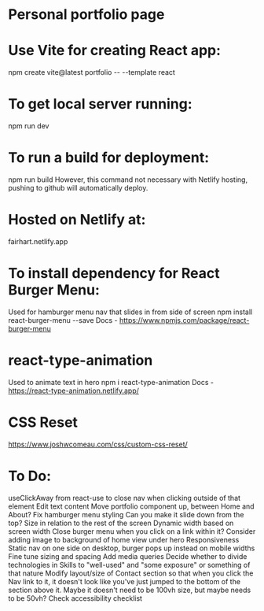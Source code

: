 # Personal portfolio page

# Use Vite for creating React app:
npm create vite@latest portfolio -- --template react

# To get local server running:
npm run dev

# To run a build for deployment:
npm run build
However, this command not necessary with Netlify hosting, pushing to github will automatically deploy.

# Hosted on Netlify at:
fairhart.netlify.app

# To install dependency for React Burger Menu:
Used for hamburger menu nav that slides in from side of screen
npm install react-burger-menu --save
Docs - https://www.npmjs.com/package/react-burger-menu

# react-type-animation
Used to animate text in hero
npm i react-type-animation
Docs - https://react-type-animation.netlify.app/

# CSS Reset
https://www.joshwcomeau.com/css/custom-css-reset/

# To Do:
useClickAway from react-use to close nav when clicking outside of that element
Edit text content
Move portfolio component up, between Home and About?
Fix hamburger menu styling
  Can you make it slide down from the top?
  Size in relation to the rest of the screen
  Dynamic width based on screen width
Close burger menu when you click on a link within it?
Consider adding image to background of home view under hero
Responsiveness
  Static nav on one side on desktop, burger pops up instead on mobile widths
  Fine tune sizing and spacing
  Add media queries
Decide whether to divide technologies in Skills to "well-used" and "some exposure" or something of that nature
Modify layout/size of Contact section so that when you click the Nav link to it, it doesn't look like you've just jumped to the bottom of the section above it. Maybe it doesn't need to be 100vh size, but maybe needs to be 50vh?
Check accessibility checklist